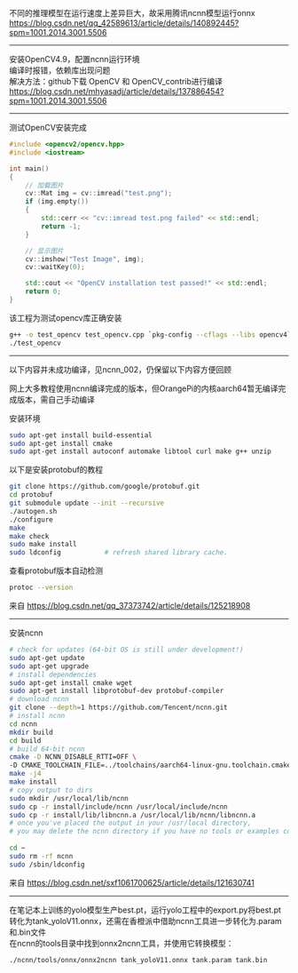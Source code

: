 不同的推理模型在运行速度上差异巨大，故采用腾讯ncnn模型运行onnx  
https://blog.csdn.net/qq_42589613/article/details/140892445?spm=1001.2014.3001.5506  

---  

安装OpenCV4.9，配置ncnn运行环境  
编译时报错，依赖库出现问题  
解决方法：github下载 OpenCV 和 OpenCV_contrib进行编译  
https://blog.csdn.net/mhyasadj/article/details/137886454?spm=1001.2014.3001.5506  

---  

测试OpenCV安装完成  

```cpp
#include <opencv2/opencv.hpp>
#include <iostream>

int main()
{
    // 加载图片
    cv::Mat img = cv::imread("test.png");
    if (img.empty())
    {
        std::cerr << "cv::imread test.png failed" << std::endl;
        return -1;
    }

    // 显示图片
    cv::imshow("Test Image", img);
    cv::waitKey(0);

    std::cout << "OpenCV installation test passed!" << std::endl;
    return 0;
}
```
该工程为测试opencv库正确安装  

```bash
g++ -o test_opencv test_opencv.cpp `pkg-config --cflags --libs opencv4`
./test_opencv
```

---  

以下内容并未成功编译，见ncnn_002，仍保留以下内容方便回顾  

网上大多教程使用ncnn编译完成的版本，但OrangePi的内核aarch64暂无编译完成版本，需自己手动编译  

安装环境  

```bash
sudo apt-get install build-essential
sudo apt-get install cmake 
sudo apt-get install autoconf automake libtool curl make g++ unzip
```

以下是安装protobuf的教程  

```bash
git clone https://github.com/google/protobuf.git 
cd protobuf
git submodule update --init --recursive
./autogen.sh
./configure
make
make check
sudo make install
sudo ldconfig           # refresh shared library cache.
```

查看protobuf版本自动检测  

```bash
protoc --version
```
来自 https://blog.csdn.net/qq_37373742/article/details/125218908  

---  

安装ncnn  

```bash
# check for updates (64-bit OS is still under development!)
sudo apt-get update
sudo apt-get upgrade
# install dependencies
sudo apt-get install cmake wget
sudo apt-get install libprotobuf-dev protobuf-compiler
# download ncnn
git clone --depth=1 https://github.com/Tencent/ncnn.git 
# install ncnn
cd ncnn
mkdir build
cd build
# build 64-bit ncnn
cmake -D NCNN_DISABLE_RTTI=OFF \
-D CMAKE_TOOLCHAIN_FILE=../toolchains/aarch64-linux-gnu.toolchain.cmake ..
make -j4
make install
# copy output to dirs
sudo mkdir /usr/local/lib/ncnn
sudo cp -r install/include/ncnn /usr/local/include/ncnn
sudo cp -r install/lib/libncnn.a /usr/local/lib/ncnn/libncnn.a
# once you've placed the output in your /usr/local directory,
# you may delete the ncnn directory if you have no tools or examples compiled
 
cd ~
sudo rm -rf ncnn
sudo /sbin/ldconfig
```
来自 https://blog.csdn.net/sxf1061700625/article/details/121630741  

---  

在笔记本上训练的yolo模型生产best.pt，运行yolo工程中的export.py将best.pt转化为tank_yoloV11.onnx，还需在香橙派中借助ncnn工具进一步转化为.param和.bin文件  
在ncnn的tools目录中找到onnx2ncnn工具，并使用它转换模型：  

```bash
./ncnn/tools/onnx/onnx2ncnn tank_yoloV11.onnx tank.param tank.bin
```